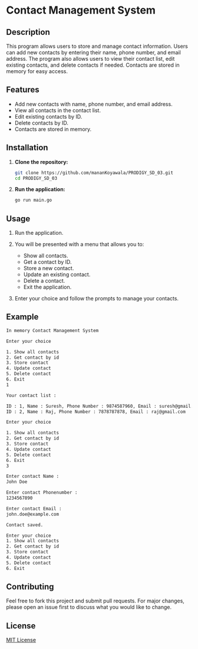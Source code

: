 # Contact Management System

## Description

This program allows users to store and manage contact information. Users can add new contacts by entering their name, phone number, and email address. The program also allows users to view their contact list, edit existing contacts, and delete contacts if needed. Contacts are stored in memory for easy access.

## Features

- Add new contacts with name, phone number, and email address.
- View all contacts in the contact list.
- Edit existing contacts by ID.
- Delete contacts by ID.
- Contacts are stored in memory.

## Installation

1. **Clone the repository:**

   ```bash
   git clone https://github.com/mananKoyawala/PRODIGY_SD_03.git
   cd PRODIGY_SD_03
   ```

2. **Run the application:**
   ```bash
   go run main.go
   ```

## Usage

1. Run the application.

2. You will be presented with a menu that allows you to:
   - Show all contacts.
   - Get a contact by ID.
   - Store a new contact.
   - Update an existing contact.
   - Delete a contact.
   - Exit the application.
3. Enter your choice and follow the prompts to manage your contacts.

## Example

```bash
In memory Contact Management System

Enter your choice

1. Show all contacts
2. Get contact by id
3. Store contact
4. Update contact
5. Delete contact
6. Exit
1

Your contact list :

ID : 1, Name : Suresh, Phone Number : 9874587960, Email : suresh@gmail.com
ID : 2, Name : Raj, Phone Number : 7878787878, Email : raj@gmail.com

Enter your choice

1. Show all contacts
2. Get contact by id
3. Store contact
4. Update contact
5. Delete contact
6. Exit
3

Enter contact Name :
John Doe

Enter contact Phonenumber :
1234567890

Enter contact Email :
john.doe@example.com

Contact saved.

Enter your choice
1. Show all contacts
2. Get contact by id
3. Store contact
4. Update contact
5. Delete contact
6. Exit

```

## Contributing

Feel free to fork this project and submit pull requests. For major changes, please open an issue first to discuss what you would like to change.

## License

[MIT License](LICENSE)
